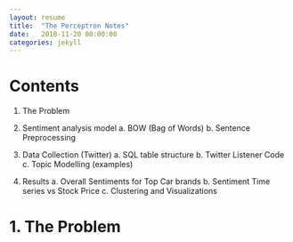 ```yaml
---
layout: resume
title:  "The Perceptron Notes"
date:   2018-11-20 00:00:00
categories: jekyll
---
```



# Contents

1. The Problem

2. Sentiment analysis model
a. BOW (Bag of Words)
b. Sentence Preprocessing

3. Data Collection (Twitter)
a. SQL table structure
b. Twitter Listener Code
c. Topic Modelling (examples)

4. Results
a. Overall Sentiments for Top Car brands
b. Sentiment Time series vs Stock Price
c. Clustering and Visualizations


# 1. The Problem
